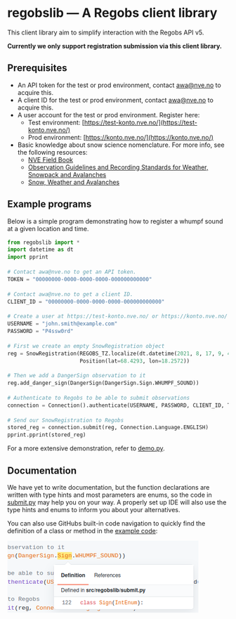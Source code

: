 # regobslib — A Regobs client library

This client library aim to simplify interaction with the Regobs API v5.

**Currently we only support registration submission via this client library.**

## Prerequisites

* An API token for the test or prod environment, contact [awa@nve.no](mailto:awa@nve.no) to acquire this.
* A client ID for the test or prod environment, contact [awa@nve.no](mailto:awa@nve.no) to acquire this.
* A user account for the test or prod environment. Register here:
  * Test environment: [https://test-konto.nve.no/](https://test-konto.nve.no/)
  * Prod environment: [https://konto.nve.no/](https://konto.nve.no/)
* Basic knowledge about snow science nomenclature. For more info, see the following resources:
  * [NVE Field Book](https://www.varsom.no/media/2265/nve-forsvaret_feltha-ndbok_innmat_v1.pdf)
  * [Observation Guidelines and Recording Standards for Weather, Snowpack and Avalanches](https://www.avalancheassociation.ca/resource/resmgr/standards_docs/ogrs2016web.pdf)
  * [Snow, Weather and Avalanches](https://static1.squarespace.com/static/59d2a0f0e9bfdf20d6d654b7/t/5a1af2a5652dea2e1a5ea055/1511715529879/AAA_SWAG_Web+2.pdf)
 
## Example programs

Below is a simple program demonstrating how to register a whumpf sound
at a given location and time.

```python
from regobslib import *
import datetime as dt
import pprint

# Contact awa@nve.no to get an API token.
TOKEN = "00000000-0000-0000-0000-000000000000"

# Contact awa@nve.no to get a client ID.
CLIENT_ID = "00000000-0000-0000-0000-000000000000"

# Create a user at https://test-konto.nve.no/ or https://konto.nve.no/
USERNAME = "john.smith@example.com"
PASSWORD = "P4ssw0rd"

# First we create an empty SnowRegistration object
reg = SnowRegistration(REGOBS_TZ.localize(dt.datetime(2021, 8, 17, 9, 48)),
                       Position(lat=68.4293, lon=18.2572))

# Then we add a DangerSign observation to it
reg.add_danger_sign(DangerSign(DangerSign.Sign.WHUMPF_SOUND))

# Authenticate to Regobs to be able to submit observations
connection = Connection().authenticate(USERNAME, PASSWORD, CLIENT_ID, TOKEN, prod=False)

# Send our SnowRegistration to Regobs
stored_reg = connection.submit(reg, Connection.Language.ENGLISH)
pprint.pprint(stored_reg)
```

For a more extensive demonstration, refer to [demo.py](demo.py).

## Documentation

We have yet to write documentation, but the function declarations
are written with type hints and most parameters are enums, so the code in
[submit.py](src/regobslib/submit.py) may help you on your way. A properly set
up IDE will also use the type hints and enums to inform you about your
alternatives.

You can also use GitHubs built-in code navigation to quickly find the
definition of a class or method in the [example code](demo.py):

![GitHub code navigation](imgs/code_navigation.png)